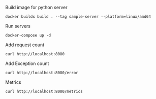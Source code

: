 Build image for python server
```
docker buildx build . --tag sample-server --platform=linux/amd64
```

Run servers
```
docker-compose up -d
```

Add request count
```
curl http://localhost:8080
```

Add Exception count
```
curl http://localhost:8080/error
```

Metrics
```
curl http://localhost:8000/metrics
```